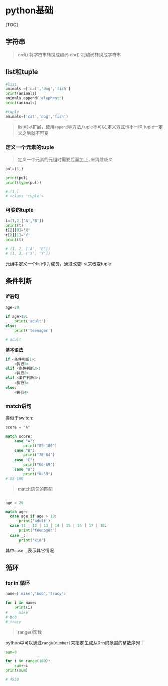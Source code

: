 # python基础

[TOC]

## 字符串

>ord() 将字符串转换成编码
>chr() 将编码转换成字符串

## list和tuple

```python
#list
animals =['cat','dog','fish']
print(animals)
animals.append('elephant')
print(animals)
```

```python
#tuple
animals=('cat','dog','fish')
```

>list可以扩展，使用`append`等方法,tuple不可以,定义方式也不一样,tuple一定义之后就不可变

### 定义一个元素的tuple

>定义一个元素的元组时需要后面加上`,`来消除歧义

```python
pul=(1,)

print(pul)
print(type(pul))

# (1,)
# <class 'tuple'>
```

### 可变的tuple

```python
t=(1,2,['A','B'])
print(t)
t[2][0]='X'
t[2][1]='Y'
print(t)

# (1, 2, ['A', 'B'])
# (1, 2, ['X', 'Y'])
```

元组中定义一个list作为成员，通过改变list来改变tuple

## 条件判断

### if语句

```python
age=20

if age>19:
    print('adult')
else:
    print('teenager')

# adult
```

**基本语法**

```python
if <条件判断1>:
    <执行1>
elif <条件判断2>:
    <执行2>
elif <条件判断3>:
    <执行3>
else:
    <执行4>
```

### match语句

类似于switch:

```python
score = "A"

match score:
    case "A":
        print("85-100")
    case "B":
        print("70-84")
    case "C":
        print("60-69")
    case "D":
        print("0-59")
# 85-100
```

>match语句的匹配

```python

age = 20

match age:
  case age if age > 19:
      print('adult')
  case 11 | 12 | 13 | 14 | 15 | 16 | 17 | 18:
      print('teenager')
  case _:
      print('kid')
```

其中`case _`表示其它情况

## 循环

### for in 循环

```python
name=['mike','bob','tracy']

for i in name:
    print(i)
#     mike
# bob
# tracy
```

>range()函数

python中可以通过`range(number)`来指定生成从0-n的范围的整数序列：

```python
sum=0

for i in range(100):
    sum+=i
print(sum)

# 4950
```
